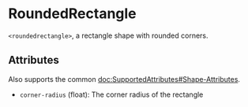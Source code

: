 # RoundedRectangle

`<roundedrectangle>`, a rectangle shape with rounded corners.

## Attributes

Also supports the common <doc:SupportedAttributes#Shape-Attributes>.

- `corner-radius` (float): The corner radius of the rectangle
